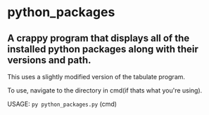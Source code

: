 # python_packages
## A crappy program that displays all of the installed python packages along with their versions and path.

This uses a slightly modified version of the tabulate program.

To use, navigate to the directory in cmd(if thats what you're using).

USAGE: `py python_packages.py` (cmd)
